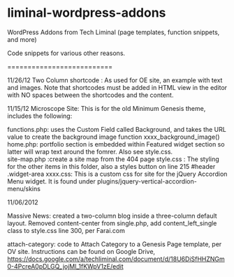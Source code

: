liminal-wordpress-addons
======================

WordPress Addons from Tech Liminal (page templates, function snippets, and more)

Code snippets for various other reasons.

==========================

11/26/12
Two Column shortcode : As used for OE site, an example with text and images.  Note that shortcodes must be added in HTML view in the editor with NO spaces between the shortcodes and the content.


11/15/12
Microscope Site: This is for the old Minimum Genesis theme, includes the following:

functions.php: uses the Custom Field called Background, and takes the URL value to create the background image function xxxx_background_image()
home.php: portfolio section is embedded within Featured widget section so latter will wrap text around the fomrer.  Also see style.css.  
site-map.php :create a site map from the 404 page
style.css : The styling for the other items in this folder, also a styles button on line 215 #header .widget-area
xxxx.css: This is a custom css for site for the jQuery Accordion Menu widget.  It is found under plugins/jquery-vertical-accordion-menu/skins

11/06/2012

Massive News: created a two-column blog inside a three-column default layout. Removed content-center from single.php, add content_left_single class to style.css line 300, per Farai.com

attach-category: code to Attach Category to a Genesis Page template, per OV site.  Instructions can be found on Google Drive, https://docs.google.com/a/techliminal.com/document/d/18U6DiSfHHZNGm0-4PcreA0pDLGQ_jojMl_1fKWpV1zE/edit 